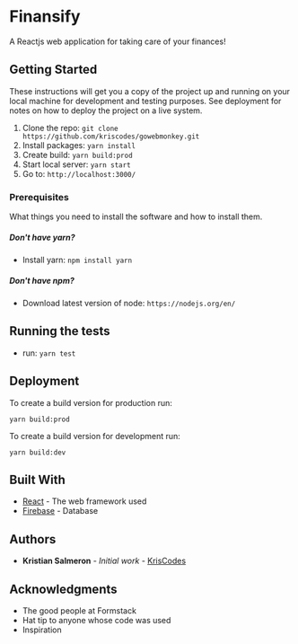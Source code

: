 # Finansify

A Reactjs web application for taking care of your finances! 


## Getting Started

These instructions will get you a copy of the project up and running on your local machine for development and testing purposes. See deployment for notes on how to deploy the project on a live system.

1. Clone the repo: `git clone https://github.com/kriscodes/gowebmonkey.git`
2. Install packages: `yarn install`
3. Create build: `yarn build:prod`
4. Start local server: `yarn start`
5. Go to: `http://localhost:3000/`


### Prerequisites

What things you need to install the software and how to install them.

<h5> Don't have yarn? </h5>

* Install yarn: ```npm install yarn```

<h5> Don't have npm? </h5>

* Download latest version of node: ```https://nodejs.org/en/```


## Running the tests

* run: ```yarn test```

## Deployment

To create a build version for production run:

``yarn build:prod``

To create a build version for development run:

``yarn build:dev``

## Built With

* [React](https://reactjs.org/docs/getting-started.html) - The web framework used
* [Firebase](https://firebase.google.com/docs/database) - Database

## Authors

* **Kristian Salmeron** - *Initial work* - [KrisCodes](https://github.com/kriscodes)

## Acknowledgments
* The good people at Formstack
* Hat tip to anyone whose code was used
* Inspiration

